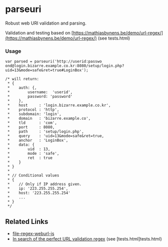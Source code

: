 # parseuri
Robust web URI validation and parsing.

Validation and testing based on [https://mathiasbynens.be/demo/url-regex/](https://mathiasbynens.be/demo/url-regex/) (see tests.html)




### Usage
```
var parsed = parseuri('http://userid:passwo ond@login.bizarre.example.co.kr:8080/setup/login.php?uid=13&mode=safe&ret=true#LoginBox');

/* will return:
 * {
 *    auth: {,
 *        username:  'userid',
 *        password: 'password'
 *    },
 *    host     : 'login.bizarre.example.co.kr',
 *    protocol : 'http',
 *    subdomain: 'login',
 *    domain   : 'bizarre.example.co',
 *    tld      : 'com',
 *    port     : 8080,
 *    path     : 'setup/login.php',
 *    query    : 'uid=13&mode=safe&ret=true,
 *    anchor   : 'LoginBox',
 *    data: {
 *        uid  : 13,
 *        mode : 'safe',
 *        ret  : true
 *    }
 * }
 *
 * // Conditional values
 * {
 *    // Only if IP address given.
 *    ip: '223.255.255.254', 
 *    host: '223.255.255.254'
 *    ...
 * }
 */
```


Related Links
-------------

- [file-regex-weburl-js](https://gist.github.com/dperini/729294#file-regex-weburl-js)
- [In search of the perfect URL validation regex](https://mathiasbynens.be/demo/url-regex/) (see [tests.html]tests.html)